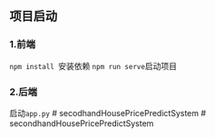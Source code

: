## 项目启动

### 1.前端

`npm install `安装依赖
`npm run serve`启动项目

### 2.后端

启动`app.py`
#   s e c o d h a n d H o u s e P r i c e P r e d i c t S y s t e m  
 #   s e c o n d h a n d H o u s e P r i c e P r e d i c t S y s t e m  
 